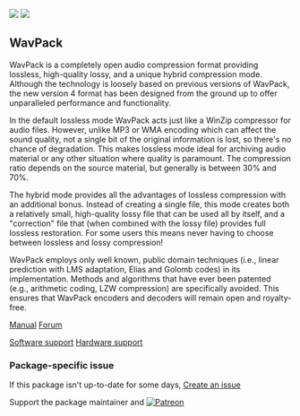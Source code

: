 [![](https://img.shields.io/chocolatey/v/wavpack?color=green&label=wavpack)](https://chocolatey.org/packages/wavpack) [![](https://img.shields.io/chocolatey/dt/wavpack)](https://chocolatey.org/packages/wavpack)

## WavPack
WavPack is a completely open audio compression format providing lossless, high-quality lossy, and a unique hybrid compression mode. Although the technology is loosely based on previous versions of WavPack, the new version 4 format has been designed from the ground up to offer unparalleled performance and functionality.

In the default lossless mode WavPack acts just like a WinZip compressor for audio files. However, unlike MP3 or WMA encoding which can affect the sound quality, not a single bit of the original information is lost, so there's no chance of degradation. This makes lossless mode ideal for archiving audio material or any other situation where quality is paramount. The compression ratio depends on the source material, but generally is between 30% and 70%.

The hybrid mode provides all the advantages of lossless compression with an additional bonus. Instead of creating a single file, this mode creates both a relatively small, high-quality lossy file that can be used all by itself, and a "correction" file that (when combined with the lossy file) provides full lossless restoration. For some users this means never having to choose between lossless and lossy compression!

WavPack employs only well known, public domain techniques (i.e., linear prediction with LMS adaptation, Elias and Golomb codes) in its implementation. Methods and algorithms that have ever been patented (e.g., arithmetic coding, LZW compression) are specifically avoided. This ensures that WavPack encoders and decoders will remain open and royalty-free.

[Manual](https://www.wavpack.com/wavpack_doc.html)
[Forum](https://hydrogenaud.io/index.php/board,68.0.html)

[Software support](https://www.wavpack.com/index.html#Software)
[Hardware support](https://www.wavpack.com/index.html#Hardware)

### Package-specific issue
If this package isn't up-to-date for some days, [Create an issue](https://github.com/tunisiano187/Chocolatey-packages/issues/new/choose)

Support the package maintainer and [![Patreon](https://cdn.jsdelivr.net/gh/tunisiano187/Chocolatey-packages@d15c4e19c709e7148588d4523ffc6dd3cd3c7e5e/icons/patreon.png)](https://www.patreon.com/tunisiano)
